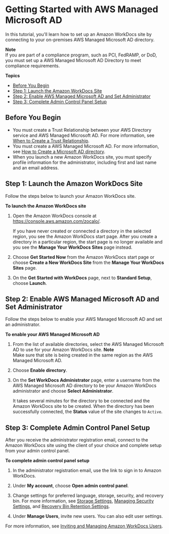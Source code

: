 # Getting Started with AWS Managed Microsoft AD<a name="connect_directory_microsoft"></a>

In this tutorial, you'll learn how to set up an Amazon WorkDocs site by connecting to your on\-premises AWS Managed Microsoft AD directory\.

**Note**  
If you are part of a compliance program, such as PCI, FedRAMP, or DoD, you must set up a AWS Managed Microsoft AD Directory to meet compliance requirements\.

**Topics**
+ [Before You Begin](#microsoft-dir-prereqs)
+ [Step 1: Launch the Amazon WorkDocs Site](#microsoft-dir-site)
+ [Step 2: Enable AWS Managed Microsoft AD and Set Administrator](#microsoft-dir-enable)
+ [Step 3: Complete Admin Control Panel Setup](#microsoft-dir-admin-panel)

## Before You Begin<a name="microsoft-dir-prereqs"></a>
+ You must create a Trust Relationship between your AWS Directory service and AWS Managed Microsoft AD\. For more information, see [When to Create a Trust Relationship](https://docs.aws.amazon.com/directoryservice/latest/admin-guide/setup_trust.html)\.
+ You must create a AWS Managed Microsoft AD\. For more information, see [How to Create a Microsoft AD directory](https://docs.aws.amazon.com/directoryservice/latest/admin-guide/create_managed_ad.html)\.
+ When you launch a new Amazon WorkDocs site, you must specify profile information for the administrator, including first and last name and an email address\. 

## Step 1: Launch the Amazon WorkDocs Site<a name="microsoft-dir-site"></a>

Follow the steps below to launch your Amazon WorkDocs site\.

**To launch the Amazon WorkDocs site**

1. Open the Amazon WorkDocs console at [https://console\.aws\.amazon\.com/zocalo/](https://console.aws.amazon.com/zocalo/)\.

   If you have never created or connected a directory in the selected region, you see the Amazon WorkDocs start page\. After you create a directory in a particular region, the start page is no longer available and you see the **Manage Your WorkDocs Sites** page instead\.

1. Choose **Get Started Now** from the Amazon WorkDocs start page or choose **Create a New WorkDocs Site** from the **Manage Your WorkDocs Sites** page\.

1. On the **Get Started with WorkDocs** page, next to **Standard Setup**, choose **Launch**\.

## Step 2: Enable AWS Managed Microsoft AD and Set Administrator<a name="microsoft-dir-enable"></a>

Follow the steps below to enable your AWS Managed Microsoft AD and set an administrator\.

**To enable your AWS Managed Microsoft AD**

1. From the list of available directories, select the AWS Managed Microsoft AD to use for your Amazon WorkDocs site\.
**Note**  
Make sure that site is being created in the same region as the AWS Managed Microsoft AD\. 

1. Choose **Enable directory**\.

1. On the **Set WorkDocs Administrator** page, enter a username from the AWS Managed Microsoft AD directory to be your Amazon WorkDocs administrator and choose **Select Administrator**\. 

   It takes several minutes for the directory to be connected and the Amazon WorkDocs site to be created\. When the directory has been successfully connected, the **Status** value of the site changes to `Active`\.

## Step 3: Complete Admin Control Panel Setup<a name="microsoft-dir-admin-panel"></a>

After you receive the administrator registration email, connect to the Amazon WorkDocs site using the client of your choice and complete setup from your admin control panel\.

**To complete admin control panel setup**

1. In the administrator registration email, use the link to sign in to Amazon WorkDocs\.

1. Under **My account**, choose **Open admin control panel**\.

1. Change settings for preferred language, storage, security, and recovery bin\. For more information, see [Storage Settings](manage-sites.md#storage-limits), [Managing Security Settings](security-settings.md), and [Recovery Bin Retention Settings](manage-sites.md#recovery-bin)\.

1. Under **Manage Users**, invite new users\. You can also edit user settings\. 

For more information, see [Inviting and Managing Amazon WorkDocs Users](users.md)\.